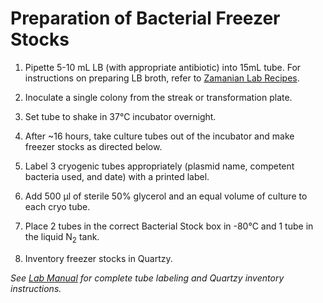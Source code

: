 # Preparation of Bacterial Freezer Stocks

1. Pipette 5-10 mL LB (with appropriate antibiotic) into 15mL tube. For instructions on preparing LB broth, refer to [Zamanian Lab Recipes](../General_Recipes/General_Recipes.md).

2. Inoculate a single colony from the streak or transformation plate.

3. Set tube to shake in 37°C incubator overnight.

4. After ~16 hours, take culture tubes out of the incubator and make freezer stocks as directed below.

5. Label 3 cryogenic tubes appropriately (plasmid name, competent bacteria used, and date) with a printed label.

6. Add 500 μl of sterile 50% glycerol and an equal volume of culture to each cryo tube.

7. Place 2 tubes in the correct Bacterial Stock box in -80°C and 1 tube in the liquid N<sub>2</sub> tank.

8. Inventory freezer stocks in Quartzy.

*See [Lab Manual](../../../labmanual.md) for complete tube labeling and Quartzy inventory instructions.*
